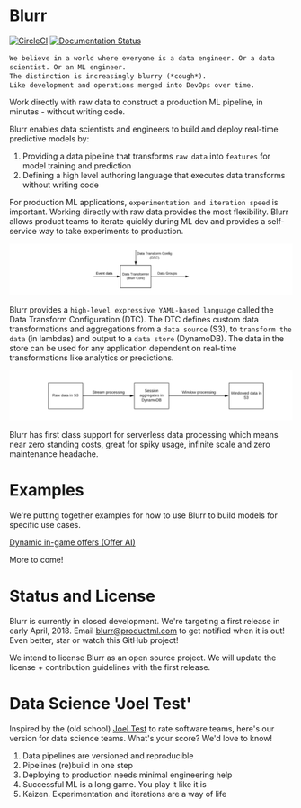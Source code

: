 # Blurr

[![CircleCI](https://circleci.com/gh/productml/blurr/tree/master.svg?style=svg)](https://circleci.com/gh/productml/blurr/tree/master)
[![Documentation Status](https://readthedocs.org/projects/productml-blurr/badge/?version=latest)](http://productml-blurr.readthedocs.io/en/latest/?badge=latest)

```
We believe in a world where everyone is a data engineer. Or a data scientist. Or an ML engineer.
The distinction is increasingly blurry (*cough*).
Like development and operations merged into DevOps over time.
```

Work directly with raw data to construct a production ML pipeline, in minutes - without writing code.

Blurr enables data scientists and engineers to build and deploy real-time predictive models by:

1. Providing a data pipeline that transforms `raw data` into `features` for model training and prediction
2. Defining a high level authoring language that executes data transforms without writing code

For production ML applications, `experimentation and iteration speed` is important. Working directly with raw data provides the most flexibility. Blurr allows product teams to iterate quickly during ML dev and provides a self-service way to take experiments to production.

![Data Transformer](examples/offer-ai/images/data-transformer.png)

Blurr provides a `high-level expressive YAML-based language` called the Data Transform Configuration (DTC). The DTC defines custom data transformations and aggregations from a `data source` (S3), to `transform the data` (in lambdas) and output to a `data store` (DynamoDB). The data in the store can be used for any application dependent on real-time transformations like analytics or predictions.

![2steps](examples/offer-ai/images/2steps.png)

Blurr has first class support for serverless data processing which means near zero standing costs, great for spiky usage, infinite scale and zero maintenance headache.

# Examples

We're putting together examples for how to use Blurr to build models for specific use cases.

[Dynamic in-game offers (Offer AI)](examples/offer-ai/offer-ai-walkthrough.md)

More to come!

# Status and License

Blurr is currently in closed development. We're targeting a first release in early April, 2018. Email blurr@productml.com to get notified when it is out! Even better, star or watch this GitHub project!

We intend to license Blurr as an open source project. We will update the license + contribution guidelines with the first release.

# Data Science 'Joel Test'

Inspired by the (old school) [Joel Test](https://www.joelonsoftware.com/2000/08/09/the-joel-test-12-steps-to-better-code/) to rate software teams, here's our version for data science teams. What's your score? We'd love to know!

1. Data pipelines are versioned and reproducible
2. Pipelines (re)build in one step
3. Deploying to production needs minimal engineering help
4. Successful ML is a long game. You play it like it is
5. Kaizen. Experimentation and iterations are a way of life
